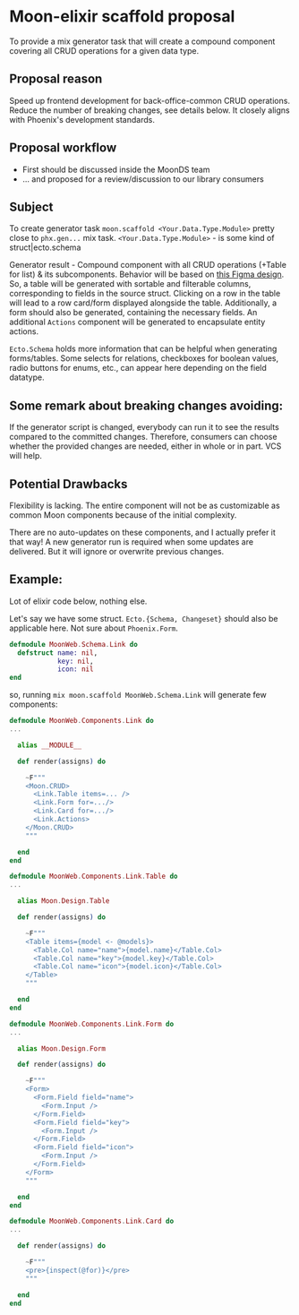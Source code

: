 # Moon-elixir scaffold proposal
To provide a mix generator task that will create a compound component covering all CRUD operations for a given data type.


## Proposal reason
Speed up frontend development for back-office-common CRUD operations. 
Reduce the number of breaking changes, see details below.
It closely aligns with Phoenix's development standards.

## Proposal workflow
- First should be discussed inside the MoonDS team 
- ... and proposed for a review/discussion to our library consumers


## Subject
To create generator task  `moon.scaffold <Your.Data.Type.Module>` pretty close to `phx.gen...` mix task.
`<Your.Data.Type.Module>` - is some kind of struct|ecto.schema

Generator result - Compound component with all CRUD operations (+Table for list) & its subcomponents. 
Behavior will be based on [this Figma design](https://www.figma.com/file/sv4LnptKzx5JwgpIVcEenU/Partners.io?type=design&node-id=3135-10499&mode=design&t=G8dRp4A3fQDy3KT4-0). 
So, a table will be generated with sortable and filterable columns, corresponding to fields in the source struct. 
Clicking on a row in the table will lead to a row card/form displayed alongside the table. 
Additionally, a form should also be generated, containing the necessary fields. 
An additional `Actions` component will be generated to encapsulate entity actions.

`Ecto.Schema` holds more information that can be helpful when generating forms/tables. Some selects for relations, checkboxes for boolean values, radio buttons for enums, etc., can appear here depending on the field datatype.


## Some remark about breaking changes avoiding:
If the generator script is changed, everybody can run it to see the results compared to the committed changes. Therefore, consumers can choose whether the provided changes are needed, either in whole or in part. VCS will help.

## Potential Drawbacks

Flexibility is lacking. The entire component will not be as customizable as common Moon components because of the initial complexity.

There are no auto-updates on these components, and I actually prefer it that way! A new generator run is required when some updates are delivered. But it will ignore or overwrite previous changes.


## Example:
Lot of elixir code below, nothing else.

Let's say we have some struct. `Ecto.{Schema, Changeset}` should also be applicable here. Not sure about `Phoenix.Form`.
```elixir
defmodule MoonWeb.Schema.Link do
  defstruct name: nil,
            key: nil,
            icon: nil
end
```

so, running `mix moon.scaffold MoonWeb.Schema.Link` will generate few components:

```elixir
defmodule MoonWeb.Components.Link do
...

  alias __MODULE__

  def render(assigns) do

    ~F"""
    <Moon.CRUD>
      <Link.Table items=... />
      <Link.Form for=.../>
      <Link.Card for=.../>
      <Link.Actions>
    </Moon.CRUD>
    """

  end
end

defmodule MoonWeb.Components.Link.Table do
...

  alias Moon.Design.Table

  def render(assigns) do

    ~F"""
    <Table items={model <- @models}>
      <Table.Col name="name">{model.name}</Table.Col>
      <Table.Col name="key">{model.key}</Table.Col>
      <Table.Col name="icon">{model.icon}</Table.Col>
    </Table>
    """

  end
end

defmodule MoonWeb.Components.Link.Form do
...

  alias Moon.Design.Form

  def render(assigns) do

    ~F"""
    <Form>
      <Form.Field field="name">
        <Form.Input />
      </Form.Field>
      <Form.Field field="key">
        <Form.Input />
      </Form.Field>
      <Form.Field field="icon">
        <Form.Input />
      </Form.Field>
    </Form>
    """

  end
end

defmodule MoonWeb.Components.Link.Card do
...

  def render(assigns) do

    ~F"""
    <pre>{inspect(@for)}</pre>
    """

  end
end
```
